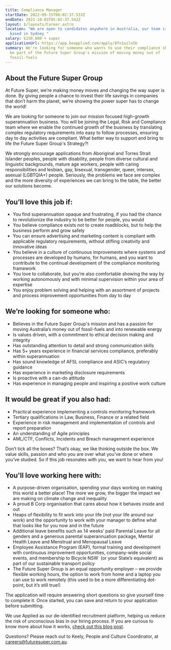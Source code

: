 ```yaml
---
title: Compliance Manager
startDate: 2022-09-15T06:02:37.533Z
endDate: 2022-10-03T05:02:37.542Z
layout: $/layouts/Career.astro
location: "We are open to candidates anywhere in Australia, our team is mainly
  based in Sydney "
salary: $150,000 + super
applicationUrl: https://app.beapplied.com/apply/8fn1uilo5b
summary: We're looking for someone who wants to use their compliance skills and
  be part of the Future Super Group's mission of moving money out of
  fossil-fuels
---
```

## About the Future Super Group

At Future Super, we’re making money moves and changing the way super is done. By giving people a chance to invest their life savings in companies that don’t harm the planet, we’re showing the power super has to change the world! 

We are looking for someone to join our mission focused high-growth superannuation business. You will be joining the Legal, Risk and Compliance team where we enable the continued growth of the business by translating complex regulatory requirements into easy to follow processes, ensuring day to day activities are compliant. What better way to support and bring to life the Future Super Group's Strategy?!

We strongly encourage applications from Aboriginal and Torres Strait Islander peoples, people with disability, people from diverse cultural and linguistic backgrounds, mature age workers, people with caring responsibilities and lesbian, gay, bisexual, transgender, queer, intersex, asexual (LGBTQIA+) people. Seriously, the problems we face are complex and the more diversity of experiences we can bring to the table, the better our solutions become.

## You’ll love this job if:

* You find superannuation opaque and frustrating, if you had the chance to revolutionize the industry to be better for people, you would 
* You believe compliance exists not to create roadblocks, but to help the business perform and grow safely
* You can ensure advertising and marketing content is compliant with applicable regulatory requirements, without stifling creativity and innovative ideas
* You believe in a culture of continuous improvements where systems and processes are developed by humans, for humans, and you want to contribute to the continual development of the compliance monitoring framework
* You love to collaborate, but you’re also comfortable showing the way by working autonomously and with minimal supervision within your area of expertise 
* You enjoy problem solving and helping with an assortment of projects and process improvement opportunities from day to day 

## We’re looking for someone who:

* Believes in the Future Super Group's mission and has a passion for moving Australia’s money out of fossil-fuels and into renewable energy 
* Is values driven, with a commitment to ethical decision making and integrity
* Has outstanding attention to detail and strong communication skills
* Has 5+ years experience in financial services compliance, preferably within superannuation
* Has sound knowledge of AFSL compliance and ASIC’s regulatory guidance
* Has experience in marketing disclosure requirements
* Is proactive with a can-do attitude
* Has experience in managing people and inspiring a positive work culture

## It would be great if you also had:

* Practical experience implementing a controls monitoring framework
* Tertiary qualifications in Law, Business, Finance or a related field
* Experience in risk management and implementation of controls and report preparation
* An understanding of Agile principles
* AML/CTF, Conflicts, Incidents and Breach management experience

Don’t tick all the boxes? That’s okay, we like thinking outside the box. We value skills, passion and who you are over what you’ve done or where you’ve studied. So if this job resonates with you, we want to hear from you!

## You'll love working here with:

* A purpose-driven organisation, spending your days working on making this world a better place! The more we grow, the bigger the impact we are making on climate change and inequality
* A proud B Corp organisation that cares about how it behaves inside and out
* Heaps of flexibility to fit work into your life (not your life around our work) and the opportunity to work with your manager to define what that looks like for you now and in the future
* Additional leave benefits such as 14 weeks’ paid Parental Leave for all genders and a generous parental superannuation package, Mental Health Leave and Menstrual and Menopausal Leave 
* Employee Assistance Program (EAP), formal training and development with continuous improvement opportunities, company-wide social events, and membership to Bicycle NSW  (or your State’s equivalent) as part of our sustainable transport policy
* The Future Super Group is an equal opportunity employer – we provide flexible working hours, the option to work from home and a laptop you can use to work remotely (this used to be a more differentiating dot-point, but it’s still true!)

The application will require answering short questions so give yourself time to complete it. Once started, you can save and return to your application before submitting.

We use Applied as our de-identified recruitment platform, helping us reduce the risk of unconscious bias in our hiring process. If you are curious to know more about how it works, [check out this blog post](https://www.linkedin.com/pulse/how-de-identified-recruitment-improving-diversity-our-veronica/?trackingId=0MnwcX%2BBRQSOTl0oogaIbA%3D%3D).

Questions? Please reach out to Keely, People and Culture Coordinator, at careers@futuresuper.com.au.